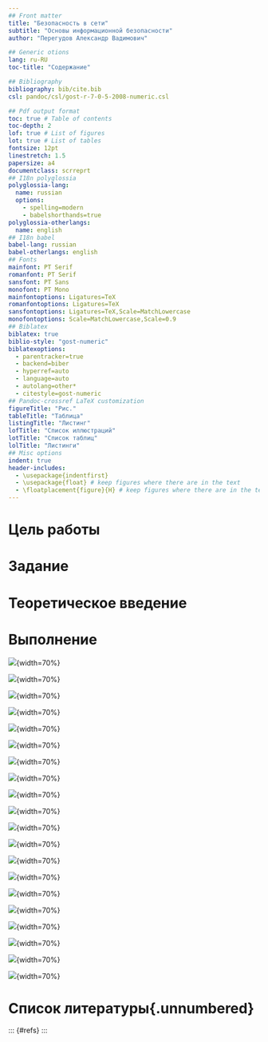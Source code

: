 ```yaml
---
## Front matter
title: "Безопасность в сети"
subtitle: "Основы информационной безопасности"
author: "Перегудов Александр Вадимович"

## Generic otions
lang: ru-RU
toc-title: "Содержание"

## Bibliography
bibliography: bib/cite.bib
csl: pandoc/csl/gost-r-7-0-5-2008-numeric.csl

## Pdf output format
toc: true # Table of contents
toc-depth: 2
lof: true # List of figures
lot: true # List of tables
fontsize: 12pt
linestretch: 1.5
papersize: a4
documentclass: scrreprt
## I18n polyglossia
polyglossia-lang:
  name: russian
  options:
	- spelling=modern
	- babelshorthands=true
polyglossia-otherlangs:
  name: english
## I18n babel
babel-lang: russian
babel-otherlangs: english
## Fonts
mainfont: PT Serif
romanfont: PT Serif
sansfont: PT Sans
monofont: PT Mono
mainfontoptions: Ligatures=TeX
romanfontoptions: Ligatures=TeX
sansfontoptions: Ligatures=TeX,Scale=MatchLowercase
monofontoptions: Scale=MatchLowercase,Scale=0.9
## Biblatex
biblatex: true
biblio-style: "gost-numeric"
biblatexoptions:
  - parentracker=true
  - backend=biber
  - hyperref=auto
  - language=auto
  - autolang=other*
  - citestyle=gost-numeric
## Pandoc-crossref LaTeX customization
figureTitle: "Рис."
tableTitle: "Таблица"
listingTitle: "Листинг"
lofTitle: "Список иллюстраций"
lotTitle: "Список таблиц"
lolTitle: "Листинги"
## Misc options
indent: true
header-includes:
  - \usepackage{indentfirst}
  - \usepackage{float} # keep figures where there are in the text
  - \floatplacement{figure}{H} # keep figures where there are in the text
---
```


# Цель работы

# Задание

# Теоретическое введение

# Выполнение

![](image/1.png){width=70%}

![](image/2.png){width=70%}

![](image/3.png){width=70%}

![](image/4.png){width=70%}

![](image/5.png){width=70%}

![](image/6.png){width=70%}

![](image/7.png){width=70%}

![](image/8.png){width=70%}

![](image/9.png){width=70%}

![](image/10.png){width=70%}

![](image/11.png){width=70%}

![](image/12.png){width=70%}

![](image/13.png){width=70%}

![](image/14.png){width=70%}

![](image/15.png){width=70%}

![](image/16.png){width=70%}

![](image/17.png){width=70%}

![](image/18.png){width=70%}

![](image/19.png){width=70%}

![](image/20.png){width=70%}


# Список литературы{.unnumbered}

::: {#refs}
:::
